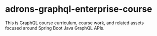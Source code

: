 # adrons-graphql-enterprise-course
This is GraphQL course curriculum, course work, and related assets focused around Spring Boot Java GraphQL APIs.
